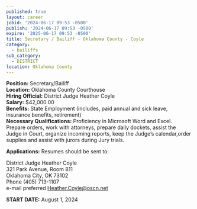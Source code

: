 ```yaml
---
published: true
layout: career
jobid: '2024-06-17 09:53 -0500'
publish: '2024-06-17 09:53 -0500'
expire: '2025-06-17 09:53 -0500'
title: Secretary / Bailiff - Oklahoma County - Coyle
category:
  - bailiffs
sub_category:
  - DISTRICT
location: Oklahoma County
---
```

**Position:** Secretary/Bailiff  
**Location:** Oklahoma County Courthouse  
**Hiring Official:** District Judge Heather Coyle  
**Salary:** $42,000.00  
**Benefits:** State Employment (includes, paid annual and sick leave, insurance benefits, retirement)  
**Necessary Qualifications:** Proficiency in Microsoft Word and Excel.  Prepare orders, work with attorneys, prepare daily dockets, assist the Judge in Court, organize incoming reports, keep the Judge’s calendar,order supplies and assist with jurors during Jury trials.
					

**Applications:** Resumes should be sent to:

District Judge Heather Coyle  
321 Park Avenue, Room 811  
Oklahoma City, OK  73102  
Phone (405) 713-1107  
e-mail preferred [Heather.Coyle@oscn.net](mailto:Heather.Coyle@oscn.net)

**START DATE:** August 1, 2024
